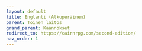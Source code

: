 ```yaml
---
layout: default
title: Englanti (Alkuperäinen)
parent: Toinen laitos
grand_parent: Käännökset
redirect_to: https://cairnrpg.com/second-edition/
nav_order: 1
---
```

